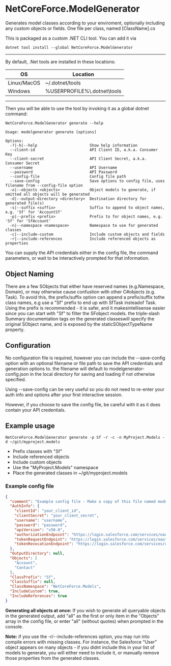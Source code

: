 # NetCoreForce.ModelGenerator  

Generates model classes according to your enviroment, optionally including any custom objects or fields. One file per class, named [ClassName].cs

This is packaged as a custom .NET CLI tool. You can add it via
```
dotnet tool install --global NetCoreForce.ModelGenerator
```

----
By default, .Net tools are installed in these locations:

OS|Location
----|----
Linux/MacOS | ~/.dotnet/tools
Windows | %USERPROFILE%\\.dotnet\tools
----

Then you will be able to use the tool by invoking it as a global dotnet command:
```
NetCoreForce.ModelGenerator generate --help

Usage: modelgenerator generate [options]

Options:
  -?|-h|--help                       Show help information
  --client-id                        API Client ID, a.k.a. Consumer Key
  --client-secret                    API Client Secret, a.k.a. Consumer Secret
  --username                         API Username
  --password                         API Password
  --config-file                      Config file path
  --save-config                      Save options to config file, uses filename from --config-file option
  -o|--objects <objects>             Object models to generate, if omitted all objects will be generated
  -d|--output-directory <directory>  Destination directory for generated file(s)
  -s|--suffix <suffix>               Suffix to append to object names, e.g. 'Sf' for 'AccountSf'
  -p|--prefix <prefix>               Prefix to for object names, e.g. 'Sf' for 'SfAccount'
  -n|--namespace <namespace>         Namespace to use for generated classes
  -c|--include-custom                Include custom objects and fields
  -r|--include-references            Include referenced objects as properties
```
You can supply the API credentials either in the config file, the command parameters, or wait to be interactively prompted for that information.

## Object Naming

There are a few SObjects that either have reserved names (e.g.Namespace, Domain), or may otherwise cause confustion with other C#objects (e.g. Task).
To avoid this, the prefix/suffix option can append a prefix/suffix tothe class names, e.g use a "Sf" prefix to end up with SfTask insteadof Task.
Using the prefix is recommended - it is safer, and it makesintellisense easier since you can start with "Sf" to filter the SFobject models.
the triple-slash Summary documentation tags on the generated classeswill specify the original SObject name, and is exposed by the staticSObjectTypeName property.

## Configuration

No configuration file is required, however you can include the --save-config option with an optional filename or file path to save the API credentials and generation options to. the filename will default to modelgenerator-config.json in the local directory for saving and loading if not otherwise specified.  

Using --save-config can be very useful so you do not need to re-enter your auth info and options after your first interactive session.

However, if you choose to save the config file, be careful with it as it does contain your API credentials.

## Example usage
  ```
  NetCoreForce.ModelGenerator generate -p Sf -r -c -n MyProject.Models -d ~/git/myproject.models 
  ```
  * Prefix classes with "Sf"
  * Include referenced objects
  * Include custom objects
  * Use the "MyProject.Models" namespace
  * Place the generated classes in ~/git/myproject.models

### Example config file
```json
{
  "comment": "Example config file - Make a copy of this file named modegenerator_config.json with your login info",
  "AuthInfo": {    
    "clientId": "your_client_id",
    "clientSecret": "your_client_secret",
    "username": "username",
    "password": "password",
    "apiVersion": "v50.0",
    "authorizationEndpoint": "https://login.salesforce.com/services/oauth2/authorize",
    "tokenRequestEndpoint": "https://login.salesforce.com/services/oauth2/token",
    "tokenRevocationEndpoint": "https://login.salesforce.com/services/oauth2/revoke"
  },
  "OutputDirectory": null,
  "Objects": [
    "Account",
    "Contact"
  ],
  "ClassPrefix": "Sf",
  "ClassSuffix": null,
  "ClassNamespace": "NetCoreForce.Models",
  "IncludeCustom": true,
  "IncludeReferences": true
}
```

**Generating all objects at once:** If you wish to generate all queryable objects in the generated output, add "all" as the first or only item in the "Objects" array in the config file, or enter "all" (without quotes) when prompted in the console.

**Note:** if you use the -r/--include-references option, you may run into compile errors with missing classes. For instance, the Salesforce "User" object appears on many objects - if you didnt include this in your list of models to generate, you will either need to include it, or manually remove those properties from the generated classes.
